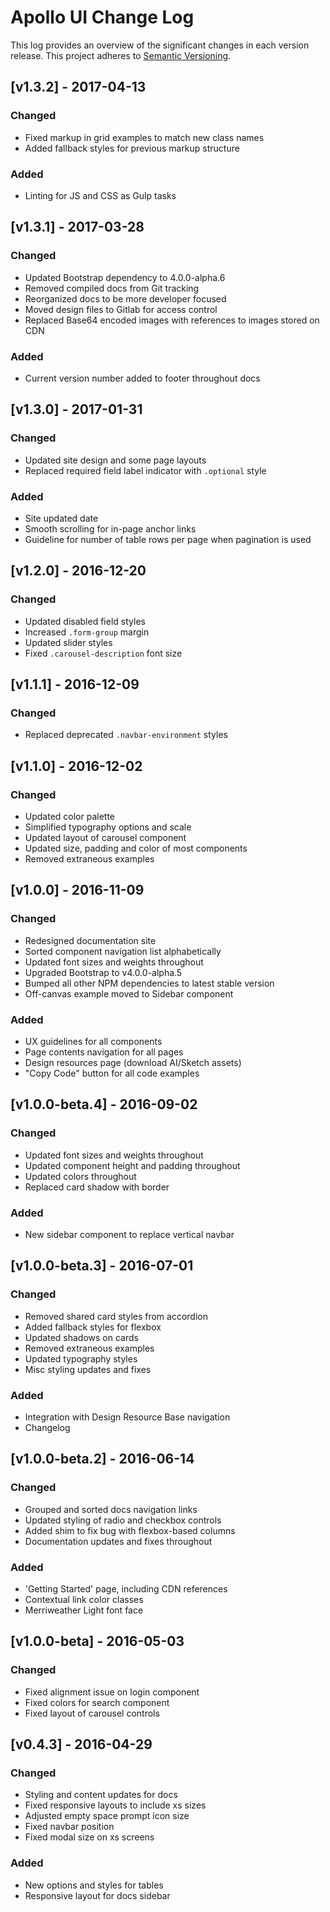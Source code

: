 # Apollo UI Change Log

This log provides an overview of the significant changes in each version release.  This project adheres to [Semantic Versioning](http://semver.org/).


## [v1.3.2] - 2017-04-13

### Changed
- Fixed markup in grid examples to match new class names
- Added fallback styles for previous markup structure

### Added
- Linting for JS and CSS as Gulp tasks


## [v1.3.1] - 2017-03-28

### Changed
- Updated Bootstrap dependency to 4.0.0-alpha.6
- Removed compiled docs from Git tracking
- Reorganized docs to be more developer focused
- Moved design files to Gitlab for access control
- Replaced Base64 encoded images with references to images stored on CDN

### Added
- Current version number added to footer throughout docs


## [v1.3.0] - 2017-01-31

### Changed
- Updated site design and some page layouts
- Replaced required field label indicator with `.optional` style

### Added
- Site updated date
- Smooth scrolling for in-page anchor links
- Guideline for number of table rows per page when pagination is used


## [v1.2.0] - 2016-12-20

### Changed
- Updated disabled field styles
- Increased `.form-group` margin
- Updated slider styles
- Fixed `.carousel-description` font size


## [v1.1.1] - 2016-12-09

### Changed
- Replaced deprecated `.navbar-environment` styles


## [v1.1.0] - 2016-12-02

### Changed
- Updated color palette
- Simplified typography options and scale
- Updated layout of carousel component
- Updated size, padding and color of most components
- Removed extraneous examples


## [v1.0.0] - 2016-11-09

### Changed
- Redesigned documentation site
- Sorted component navigation list alphabetically
- Updated font sizes and weights throughout
- Upgraded Bootstrap to v4.0.0-alpha.5
- Bumped all other NPM dependencies to latest stable version
- Off-canvas example moved to Sidebar component

### Added
- UX guidelines for all components
- Page contents navigation for all pages
- Design resources page (download AI/Sketch assets)
- "Copy Code" button for all code examples


## [v1.0.0-beta.4] - 2016-09-02

### Changed
- Updated font sizes and weights throughout
- Updated component height and padding throughout
- Updated colors throughout
- Replaced card shadow with border

### Added
- New sidebar component to replace vertical navbar


## [v1.0.0-beta.3] - 2016-07-01

### Changed
- Removed shared card styles from accordion
- Added fallback styles for flexbox
- Updated shadows on cards
- Removed extraneous examples
- Updated typography styles
- Misc styling updates and fixes

### Added
- Integration with Design Resource Base navigation
- Changelog


## [v1.0.0-beta.2] - 2016-06-14

### Changed
- Grouped and sorted docs navigation links
- Updated styling of radio and checkbox controls
- Added shim to fix bug with flexbox-based columns
- Documentation updates and fixes throughout

### Added
- 'Getting Started' page, including CDN references
- Contextual link color classes
- Merriweather Light font face


## [v1.0.0-beta] - 2016-05-03

### Changed
- Fixed alignment issue on login component
- Fixed colors for search component
- Fixed layout of carousel controls


## [v0.4.3] - 2016-04-29

### Changed
- Styling and content updates for docs
- Fixed responsive layouts to include xs sizes
- Adjusted empty space prompt icon size
- Fixed navbar position
- Fixed modal size on xs screens

### Added
- New options and styles for tables
- Responsive layout for docs sidebar
